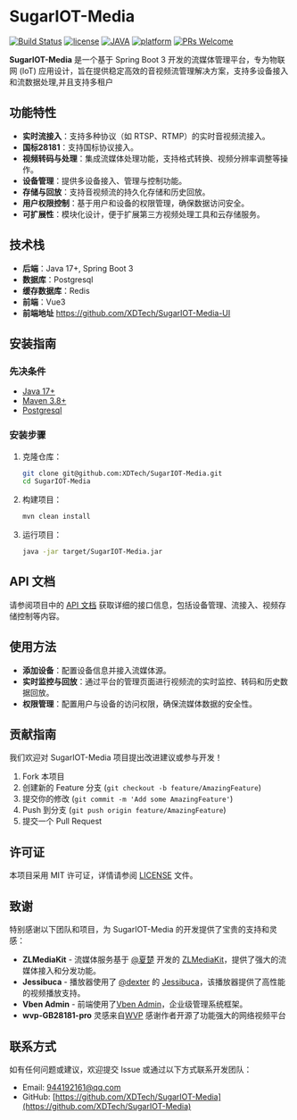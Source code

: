 # SugarIOT-Media
[![Build Status](https://travis-ci.org/xia-chu/ZLMediaKit.svg?branch=master)](https://travis-ci.org/xia-chu/ZLMediaKit)
[![license](http://img.shields.io/badge/license-MIT-green.svg)](https://github.com/xia-chu/ZLMediaKit/blob/master/LICENSE)
[![JAVA](https://img.shields.io/badge/language-java-red.svg)](https://en.cppreference.com/)
[![platform](https://img.shields.io/badge/platform-linux%20|%20macos%20|%20windows-blue.svg)](https://github.com/xia-chu/ZLMediaKit)
[![PRs Welcome](https://img.shields.io/badge/PRs-welcome-yellow.svg)](https://github.com/xia-chu/ZLMediaKit/pulls)

**SugarIOT-Media** 是一个基于 Spring Boot 3 开发的流媒体管理平台，专为物联网 (IoT) 应用设计，旨在提供稳定高效的音视频流管理解决方案，支持多设备接入和流数据处理,并且支持多租户

## 功能特性

- **实时流接入**：支持多种协议（如 RTSP、RTMP）的实时音视频流接入。
- **国标28181**：支持国标协议接入。
- **视频转码与处理**：集成流媒体处理功能，支持格式转换、视频分辨率调整等操作。
- **设备管理**：提供多设备接入、管理与控制功能。
- **存储与回放**：支持音视频流的持久化存储和历史回放。
- **用户权限控制**：基于用户和设备的权限管理，确保数据访问安全。
- **可扩展性**：模块化设计，便于扩展第三方视频处理工具和云存储服务。



## 技术栈

- **后端**：Java 17+, Spring Boot 3
- **数据库**：Postgresql 
- **缓存数据库**：Redis
- **前端**：Vue3 
- **前端地址**  https://github.com/XDTech/SugarIOT-Media-UI


## 安装指南

### 先决条件

- [Java 17+](https://www.oracle.com/java/technologies/javase/jdk17-archive-downloads.html)
- [Maven 3.8+](https://maven.apache.org/)
- [Postgresql](https://www.mongodb.com/)

### 安装步骤

1. 克隆仓库：

    ```bash
    git clone git@github.com:XDTech/SugarIOT-Media.git
    cd SugarIOT-Media
    ```



3. 构建项目：

    ```bash
    mvn clean install
    ```

4. 运行项目：

    ```bash
    java -jar target/SugarIOT-Media.jar
    ```



## API 文档

请参阅项目中的 [API 文档](docs/API.md) 获取详细的接口信息，包括设备管理、流接入、视频存储控制等内容。

## 使用方法

- **添加设备**：配置设备信息并接入流媒体源。
- **实时监控与回放**：通过平台的管理页面进行视频流的实时监控、转码和历史数据回放。
- **权限管理**：配置用户与设备的访问权限，确保流媒体数据的安全性。

## 贡献指南

我们欢迎对 SugarIOT-Media 项目提出改进建议或参与开发！

1. Fork 本项目
2. 创建新的 Feature 分支 (`git checkout -b feature/AmazingFeature`)
3. 提交你的修改 (`git commit -m 'Add some AmazingFeature'`)
4. Push 到分支 (`git push origin feature/AmazingFeature`)
5. 提交一个 Pull Request

## 许可证

本项目采用 MIT 许可证，详情请参阅 [LICENSE](LICENSE) 文件。

## 致谢

特别感谢以下团队和项目，为 SugarIOT-Media 的开发提供了宝贵的支持和灵感：

- **ZLMediaKit** - 流媒体服务基于 [@夏楚](https://github.com/xia-chu) 开发的 [ZLMediaKit](https://github.com/ZLMediaKit/ZLMediaKit)，提供了强大的流媒体接入和分发功能。
- **Jessibuca** - 播放器使用了 [@dexter](https://github.com/langhuihui) 的 [Jessibuca](https://github.com/langhuihui/jessibuca/tree/v3)，该播放器提供了高性能的视频播放支持。
- **Vben Admin** - 前端使用了[Vben Admin](https://doc.vben.pro/)，企业级管理系统框架。
- **wvp-GB28181-pro** 灵感来自[WVP](https://github.com/648540858/wvp-GB28181-pro) 感谢作者开源了功能强大的网络视频平台



## 联系方式

如有任何问题或建议，欢迎提交 Issue 或通过以下方式联系开发团队：

- Email: 944192161@qq.com
- GitHub: [https://github.com/XDTech/SugarIOT-Media](https://github.com/XDTech/SugarIOT-Media)
